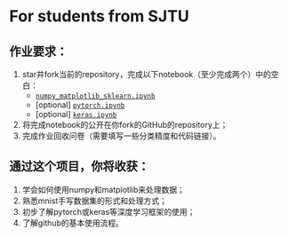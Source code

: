 # For students from SJTU

## 作业要求：
1. star并fork当前的repository，完成以下notebook（至少完成两个）中的空白：
    * [`numpy_matplotlib_sklearn.ipynb`](numpy_matplotlib_sklearn.ipynb)
    * [optional] [`pytorch.ipynb`](pytorch.ipynb)
    * [optional] [`keras.ipynb`](keras.ipynb)
2. 将完成notebook的公开在你fork的GitHub的repository上；
3. 完成作业回收问卷（需要填写一些分类精度和代码链接）。

## 通过这个项目，你将收获：
1. 学会如何使用numpy和matplotlib来处理数据；
2. 熟悉mnist手写数据集的形式和处理方式；
3. 初步了解pytorch或keras等深度学习框架的使用；
4. 了解github的基本使用流程。
